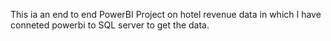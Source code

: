 This ia an end to end PowerBI Project on hotel revenue data in which I have conneted powerbi to SQL server to get the data. 
